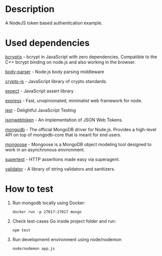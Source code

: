 # Description
 A NodeJS token based authentication example.

# Used dependencies
[bcryptjs](https://www.npmjs.com/package/bcryptjs) -  bcrypt in JavaScript with zero dependencies. Compatible to the C++ bcrypt binding on node.js and also working in the browser.

[body-parser](https://www.npmjs.com/package/body-parser) - Node.js body parsing middleware

[crypto-js](https://www.npmjs.com/package/crypto-js) - JavaScript library of crypto standards.

[expect](https://www.npmjs.com/package/expect) - JavaScript assert library

[express](https://www.npmjs.com/package/express) - Fast, unopinionated, minimalist web framework for node.

[jest](https://www.npmjs.com/package/jest) - Delightful JavaScript Testing

[jsonwebtoken](jsonwebtoken) - An implementation of JSON Web Tokens.

[mongodb](https://www.npmjs.com/package/mongodb) - The official MongoDB driver for Node.js. Provides a high-level API on top of mongodb-core that is meant for end users.

[mongoose](https://www.npmjs.com/package/mongoose) - Mongoose is a MongoDB object modeling tool designed to work in an asynchronous environment.

[supertest](https://www.npmjs.com/package/supertest) - HTTP assertions made easy via superagent.

[validator](https://www.npmjs.com/package/validator) - A library of string validators and sanitizers.

# How to test
1. Run mongodb locally using Docker:
    
    `docker run -p 27017:27017 mongo`

2. Check test-cases
    Go inside project folder and run:

    `npm test`

3. Run developmemt environment using node/nodemon
    
    `node/nodemon app.js`


